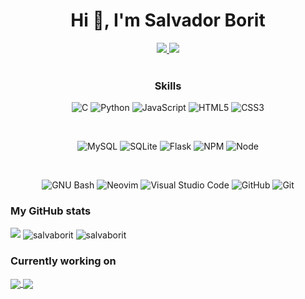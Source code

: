 <h1 align="center">Hi 👋, I'm Salvador Borit</h1>

<div align='center'>
  <a href="https://www.linkedin.com/in/salvadorborit/"> <img src="https://img.shields.io/badge/linkedin-%230077B5.svg?style=for-the-badge&logo=linkedin&logoColor=white" />
  </a>
  <a href="mailto:salvaborit@gmail.com"> <img src="https://img.shields.io/badge/Gmail-D14836?style=for-the-badge&logo=gmail&logoColor=white" />
  </a>
</div>

<br>

<h3 align="center"> Skills </h3>

<div align="center">

![C](https://img.shields.io/badge/c-%2300599C.svg?style=for-the-badge&logo=c&logoColor=white)
![Python](https://img.shields.io/badge/python-3670A0?style=for-the-badge&logo=python&logoColor=ffdd54)
![JavaScript](https://img.shields.io/badge/javascript-%23323330.svg?style=for-the-badge&logo=javascript&logoColor=%23F7DF1E)
![HTML5](https://img.shields.io/badge/html5-%23E34F26.svg?style=for-the-badge&logo=html5&logoColor=white)
![CSS3](https://img.shields.io/badge/css3-%231572B6.svg?style=for-the-badge&logo=css3&logoColor=white)

<br>

![MySQL](https://img.shields.io/badge/mysql-%2300f.svg?style=for-the-badge&logo=mysql&logoColor=white)
![SQLite](https://img.shields.io/badge/sqlite-%2307405e.svg?style=for-the-badge&logo=sqlite&logoColor=white)
![Flask](https://img.shields.io/badge/Flask-000000?style=for-the-badge&logo=flask&logoColor=white)
![NPM](https://img.shields.io/badge/NPM-%23000000.svg?style=for-the-badge&logo=npm&logoColor=white)
![Node](https://img.shields.io/badge/Django-092E20?style=for-the-badge&logo=node&logoColor=green)

<br>

![GNU Bash](https://img.shields.io/badge/GNU%20Bash-4EAA25?style=for-the-badge&logo=GNU%20Bash&logoColor=white)
![Neovim](https://img.shields.io/badge/NeoVim-%2357A143.svg?&style=for-the-badge&logo=neovim&logoColor=white)
![Visual Studio Code](https://img.shields.io/badge/Visual%20Studio%20Code-0078d7.svg?style=for-the-badge&logo=visual-studio-code&logoColor=white)
![GitHub](https://img.shields.io/badge/github-%23121011.svg?style=for-the-badge&logo=github&logoColor=white)
![Git](https://img.shields.io/badge/git-%23F05033.svg?style=for-the-badge&logo=git&logoColor=white)

<!-- ![PHP](https://img.shields.io/badge/php-%23777BB4.svg?style=for-the-badge&logo=php&logoColor=white) -->
<!-- ![SASS](https://img.shields.io/badge/Sass-CC6699?style=for-the-badge&logo=sass&logoColor=white) -->
<!-- ![Bootstrap](https://img.shields.io/badge/bootstrap-%23563D7C.svg?style=for-the-badge&logo=bootstrap&logoColor=white) -->
<!-- ![Redux](https://img.shields.io/badge/Redux-593D88?style=for-the-badge&logo=redux&logoColor=white) -->
<!-- ![React](https://img.shields.io/badge/react-%2320232a.svg?style=for-the-badge&logo=react&logoColor=%2361DAFB) -->
<!-- ![Talwind CSS](https://img.shields.io/badge/Tailwind_CSS-38B2AC?style=for-the-badge&logo=tailwind-css&logoColor=white) -->
<!-- ![MongoDB](https://img.shields.io/badge/MongoDB-%234ea94b.svg?style=for-the-badge&logo=mongodb&logoColor=white) -->

</div>

<!-- ADD-ONS -->
<p align="center">

  <h3> My GitHub stats </h3>
  <!-- first add-on -->
  <a href="https://visitorbadge.io/status?path=github.com%2Fsalvaborit"><img src="https://api.visitorbadge.io/api/combined?path=github.com%2Fsalvaborit&label=Visitors%3A%20total%2Ftoday&countColor=%23263759&style=flat&labelStyle=lower" /></a>
  <!-- second add-on -->
   <img align="center" src="https://github-readme-stats.vercel.app/api?username=salvaborit&theme=github_dark&hide_title=true" alt="salvaborit" />
  <!-- third add-on -->
    <img align="center" src="https://github-readme-stats.vercel.app/api/top-langs?username=salvaborit&show_icons=true&locale=en&layout=compact&theme=github_dark&hide_title=true" alt="salvaborit" />

<br>

  <h3> Currently working on </h3>
  <!-- third add on -->
    <a href="https://github.com/salvaborit/holbertonschool-AirBnB_clone_alone">
      <img align="center" src="https://github-readme-stats.vercel.app/api/pin/?username=salvaborit&repo=holbertonschool-AirBnB_clone_alone&theme=github_dark" />
    </a>
    <a href="https://github.com/salvaborit/holbertonschool-higher_level_programming">
      <img align="center" src="https://github-readme-stats.vercel.app/api/pin/?username=salvaborit&repo=holbertonschool-higher_level_programming&theme=github_dark" />
    </a>

</p>
